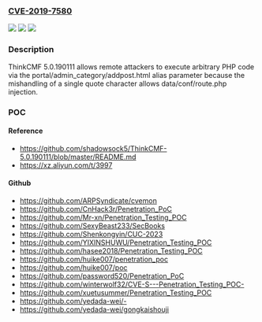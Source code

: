 ### [CVE-2019-7580](https://cve.mitre.org/cgi-bin/cvename.cgi?name=CVE-2019-7580)
![](https://img.shields.io/static/v1?label=Product&message=n%2Fa&color=blue)
![](https://img.shields.io/static/v1?label=Version&message=n%2Fa&color=blue)
![](https://img.shields.io/static/v1?label=Vulnerability&message=n%2Fa&color=brighgreen)

### Description

ThinkCMF 5.0.190111 allows remote attackers to execute arbitrary PHP code via the portal/admin_category/addpost.html alias parameter because the mishandling of a single quote character allows data/conf/route.php injection.

### POC

#### Reference
- https://github.com/shadowsock5/ThinkCMF-5.0.190111/blob/master/README.md
- https://xz.aliyun.com/t/3997

#### Github
- https://github.com/ARPSyndicate/cvemon
- https://github.com/CnHack3r/Penetration_PoC
- https://github.com/Mr-xn/Penetration_Testing_POC
- https://github.com/SexyBeast233/SecBooks
- https://github.com/Shenkongyin/CUC-2023
- https://github.com/YIXINSHUWU/Penetration_Testing_POC
- https://github.com/hasee2018/Penetration_Testing_POC
- https://github.com/huike007/penetration_poc
- https://github.com/huike007/poc
- https://github.com/password520/Penetration_PoC
- https://github.com/winterwolf32/CVE-S---Penetration_Testing_POC-
- https://github.com/xuetusummer/Penetration_Testing_POC
- https://github.com/yedada-wei/-
- https://github.com/yedada-wei/gongkaishouji

